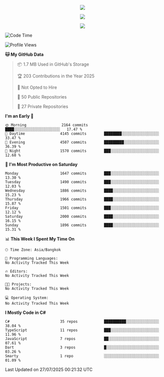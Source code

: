<p align="center">
  <a href="say-hi.gif"> 
    <img align="center" src="say-hi.gif"/>
  </a>
</p>
<p align="center">
  <a href="https://github.com/htthinh1999">
    <img align="center" src="https://github-readme-stats-kappa-pink.vercel.app/api?username=htthinh1999&show_icons=true&count_private=true&theme=dracula"/>
  </a>
</p>
<p align="center">
  <a href="https://github.com/htthinh1999">
    <img src="https://github-readme-stats-kappa-pink.vercel.app/api/top-langs/?username=htthinh1999&layout=compact&langs_count=6&count_private=true&hide=tsql,hlsl,glsl,shaderlab&theme=dracula"/>
  </a>
</p>

<!--START_SECTION:waka-->
![Code Time](http://img.shields.io/badge/Code%20Time-0%20secs-blue)

![Profile Views](http://img.shields.io/badge/Profile%20Views-1-blue)

**🐱 My GitHub Data** 

> 📦 1.7 MB Used in GitHub's Storage 
 > 
> 🏆 203 Contributions in the Year 2025
 > 
> 🚫 Not Opted to Hire
 > 
> 📜 50 Public Repositories 
 > 
> 🔑 27 Private Repositories 
 > 
**I'm an Early 🐤** 

```text
🌞 Morning                2164 commits        ████░░░░░░░░░░░░░░░░░░░░░   17.47 % 
🌆 Daytime                4145 commits        ████████░░░░░░░░░░░░░░░░░   33.47 % 
🌃 Evening                4507 commits        █████████░░░░░░░░░░░░░░░░   36.39 % 
🌙 Night                  1570 commits        ███░░░░░░░░░░░░░░░░░░░░░░   12.68 % 
```
📅 **I'm Most Productive on Saturday** 

```text
Monday                   1647 commits        ███░░░░░░░░░░░░░░░░░░░░░░   13.30 % 
Tuesday                  1490 commits        ███░░░░░░░░░░░░░░░░░░░░░░   12.03 % 
Wednesday                1886 commits        ████░░░░░░░░░░░░░░░░░░░░░   15.23 % 
Thursday                 1966 commits        ████░░░░░░░░░░░░░░░░░░░░░   15.87 % 
Friday                   1501 commits        ███░░░░░░░░░░░░░░░░░░░░░░   12.12 % 
Saturday                 2000 commits        ████░░░░░░░░░░░░░░░░░░░░░   16.15 % 
Sunday                   1896 commits        ████░░░░░░░░░░░░░░░░░░░░░   15.31 % 
```


📊 **This Week I Spent My Time On** 

```text
🕑︎ Time Zone: Asia/Bangkok

💬 Programming Languages: 
No Activity Tracked This Week

🔥 Editors: 
No Activity Tracked This Week

🐱‍💻 Projects: 
No Activity Tracked This Week

💻 Operating System: 
No Activity Tracked This Week
```

**I Mostly Code in C#** 

```text
C#                       35 repos            ██████████░░░░░░░░░░░░░░░   38.04 % 
TypeScript               11 repos            ███░░░░░░░░░░░░░░░░░░░░░░   11.96 % 
JavaScript               7 repos             ██░░░░░░░░░░░░░░░░░░░░░░░   07.61 % 
Dart                     3 repos             █░░░░░░░░░░░░░░░░░░░░░░░░   03.26 % 
Smarty                   1 repo              ░░░░░░░░░░░░░░░░░░░░░░░░░   01.09 % 
```




 Last Updated on 27/07/2025 00:21:32 UTC
<!--END_SECTION:waka-->
